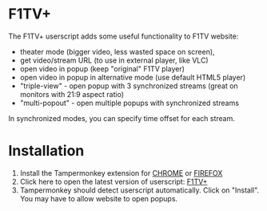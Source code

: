 # F1TV+
The F1TV+ userscript adds some useful functionality to F1TV website:
- theater mode (bigger video, less wasted space on screen),
- get video/stream URL (to use in external player, like VLC)
- open video in popup (keep "original" F1TV player)
- open video in popup in alternative mode (use default HTML5 player)
- "triple-view" - open popup with 3 synchronized streams (great on monitors with 21:9 aspect ratio)
- "multi-popout" - open multiple popups with synchronized streams

In synchronized modes, you can specify time offset for each stream.

# Installation
1. Install the Tampermonkey extension for [CHROME](https://chrome.google.com/webstore/detail/tampermonkey/dhdgffkkebhmkfjojejmpbldmpobfkfo) or [FIREFOX](https://addons.mozilla.org/en-US/firefox/addon/tampermonkey/)
2. Click here to open the latest version of userscript: [F1TV+](https://github.com/najdek/f1tv_plus/raw/main/f1tv_plus.user.js)
3. Tampermonkey should detect userscript automatically. Click on "Install".
You may have to allow website to open popups.
